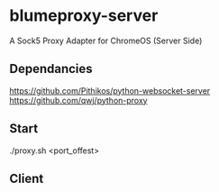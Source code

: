 # blumeproxy-server
A Sock5 Proxy Adapter for ChromeOS (Server Side)


## Dependancies
https://github.com/Pithikos/python-websocket-server
https://github.com/qwj/python-proxy

## Start
./proxy.sh <port_offest>

## Client
